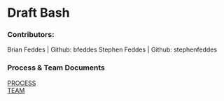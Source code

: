 # Draft Bash

### Contributors:
Brian Feddes | Github: bfeddes
Stephen Feddes | Github: stephenfeddes

### Process & Team Documents
[PROCESS](PROCESS.md)<br>
[TEAM](TEAM.md)